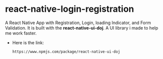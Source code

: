 # react-native-login-registration
A React Native App with Registration, Login, loading Indicator,  and Form Validation.
It is built with the **react-native-ui-doj**. A UI library i made to help me work faster.

- Here is the link:
      
      https://www.npmjs.com/package/react-native-ui-doj
